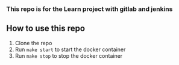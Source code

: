 ### This repo is for the Learn project with gitlab and jenkins

## How to use this repo

1. Clone the repo
2. Run `make start` to start the docker container
3. Run `make stop` to stop the docker container
